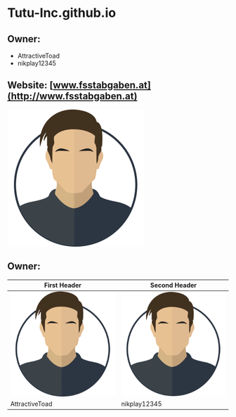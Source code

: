 # **Tutu-Inc.github.io**

## **Owner**:
* AttractiveToad
* nikplay12345

## Website: [www.fsstabgaben.at](http://www.fsstabgaben.at)

![Avatar](/img/avatar.png)

## **Owner**:

First Header | Second Header
------------ | -------------
![Avatar](/img/avatar.png) | ![Avatar](/img/avatar.png)
AttractiveToad | nikplay12345
